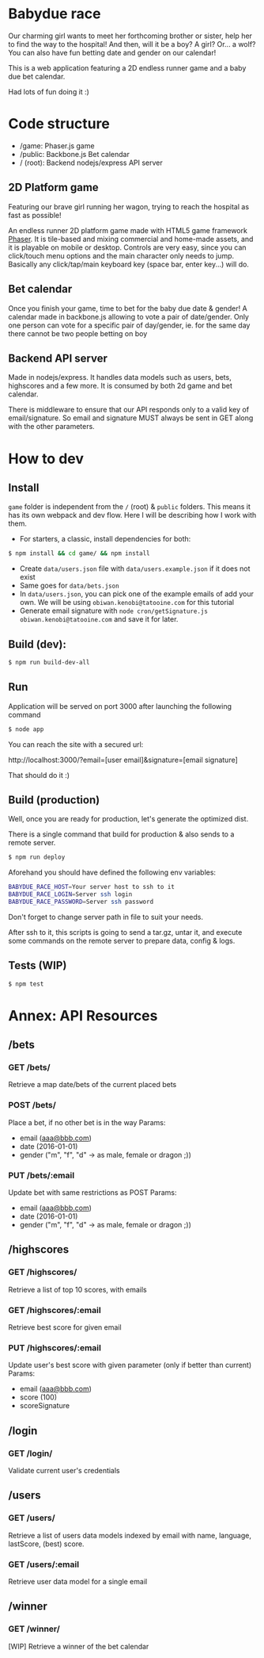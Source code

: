 # Babydue race

Our charming girl wants to meet her forthcoming brother or sister, help her to find the way to the hospital!
And then, will it be a boy? A girl? Or... a wolf? You can also have fun betting date and gender on our calendar!
 
This is a web application featuring a 2D endless runner game and a baby due bet calendar. 

Had lots of fun doing it :)

# Code structure
* /game: Phaser.js game
* /public: Backbone.js Bet calendar
* / (root): Backend nodejs/express API server

## 2D Platform game
Featuring our brave girl running her wagon, trying to reach the hospital as fast as possible!

An endless runner 2D platform game made with HTML5 game framework [Phaser](https://phaser.io/). 
It is tile-based and mixing commercial and home-made assets, and it is playable on mobile or desktop.
Controls are very easy, since you can click/touch menu options and the main character only needs to 
jump. Basically any click/tap/main keyboard key (space bar, enter key...) will do.

## Bet calendar
Once you finish your game, time to bet for the baby due date & gender!
A calendar made in backbone.js allowing to vote a pair of date/gender.
Only one person can vote for a specific pair of day/gender, 
ie. for the same day there cannot be two people betting on boy 


## Backend API server
Made in nodejs/express. It handles data models such as users, bets, highscores and a few more. It is consumed
by both 2d game and bet calendar.

There is middleware to ensure that our API responds only to a valid key of email/signature.
So email and signature MUST always be sent in GET along with the other parameters.


# How to dev

## Install
```game``` folder is independent from the ```/``` (root) & ```public``` folders.
This means it has its own webpack and dev flow. Here I will be describing how I work with them.  

* For starters, a classic, install dependencies for both:

```bash
$ npm install && cd game/ && npm install
```

* Create ```data/users.json``` file with ```data/users.example.json``` if it does not exist
* Same goes for ```data/bets.json```
* In ```data/users.json```, you can pick one of the example emails of add your own.
We will be using ```obiwan.kenobi@tatooine.com``` for this tutorial
* Generate email signature with ```node cron/getSignature.js obiwan.kenobi@tatooine.com``` and save it for later.


## Build (dev):
```bash
$ npm run build-dev-all
```

## Run
Application will be served on port 3000 after launching the following command 
```bash
$ node app
```

You can reach the site with a secured url:

http://localhost:3000/?email=[user email]&signature=[email signature] 

That should do it :)


## Build (production)
Well, once you are ready for production, let's generate the optimized dist.

There is a single command that build for production & also sends to a remote server.
```bash
$ npm run deploy
```

Aforehand you should have defined the following env variables:
```bash
BABYDUE_RACE_HOST=Your server host to ssh to it
BABYDUE_RACE_LOGIN=Server ssh login
BABYDUE_RACE_PASSWORD=Server ssh password
```
Don't forget to change server path in file to suit your needs.

After ssh to it, this scripts is going to send a tar.gz, untar it,
and execute some commands on the remote server to prepare data, config & logs.

## Tests (WIP)
```bash
$ npm test
```



# Annex: API Resources

## /bets
### GET /bets/
Retrieve a map date/bets of the current placed bets

### POST /bets/
Place a bet, if no other bet is in the way
Params:
- email (aaa@bbb.com)
- date (2016-01-01)
- gender ("m", "f", "d" -> as male, female or dragon ;))

### PUT /bets/:email
Update bet with same restrictions as POST
Params:
- email (aaa@bbb.com)
- date (2016-01-01)
- gender ("m", "f", "d" -> as male, female or dragon ;))

## /highscores
### GET /highscores/
Retrieve a list of top 10 scores, with emails

### GET /highscores/:email
Retrieve best score for given email

### PUT /highscores/:email
Update user's best score with given parameter (only if better than current)
Params:
- email (aaa@bbb.com)
- score (100)
- scoreSignature


## /login
### GET /login/
Validate current user's credentials


## /users
### GET /users/
Retrieve a list of users data models indexed by email 
with name, language, lastScore, (best) score.

### GET /users/:email
Retrieve user data model for a single email

## /winner
### GET /winner/
[WIP] Retrieve a winner of the bet calendar

